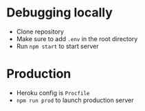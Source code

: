# Debugging locally
- Clone repository
- Make sure to add `.env` in the root directory
- Run `npm start` to start server

# Production
- Heroku config is `Procfile`
- `npm run prod` to launch production server